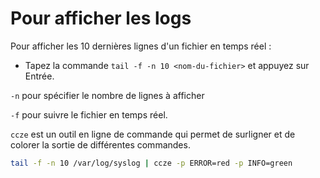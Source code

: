 # Pour afficher les logs

Pour afficher les 10 dernières lignes d'un fichier en temps réel :

* Tapez la commande `tail -f -n 10 <nom-du-fichier>` et appuyez sur Entrée.

`-n` pour spécifier le nombre de lignes à afficher

`-f` pour suivre le fichier en temps réel.



`ccze` est un outil en ligne de commande qui permet de surligner et de colorer la sortie de différentes commandes.

```bash
tail -f -n 10 /var/log/syslog | ccze -p ERROR=red -p INFO=green
```

